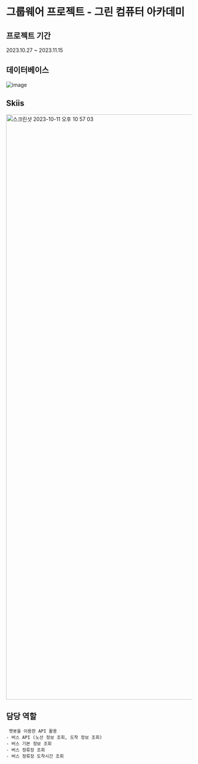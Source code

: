 # 그룹웨어 프로젝트 - 그린 컴퓨터 아카데미

## 프로젝트 기간
2023.10.27 ~ 2023.11.15

## 데이터베이스
![image](https://github.com/shengu9/Team_Project_2/assets/133622380/6e12ef35-c4f0-4dc8-ad5d-6db73fe8c7d5)


## Skiis
<img width="1588" alt="스크린샷 2023-10-11 오후 10 57 03" src="https://github.com/AHNYUNKI/Team_Project/assets/121776373/b081b2b1-b914-4caf-a09d-089a88065c11">

## 담당 역할
	 챗봇을 이용한 API 활용
	- 버스 API (노선 정보 조회, 도착 정보 조회)
	- 버스 기본 정보 조회
	- 버스 정류장 조회
	- 버스 정류장 도착시간 조회

